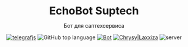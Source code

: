<header>
<h1 style="display: inline">EchoBot Suptech</h1>

Бот для саптехсервиса

[![telegrafjs](https://img.shields.io/badge/telegraf.js-grey?style=flat-square&logo=telegram)](https://github.com/telegraf/telegraf)
![GitHub top language](https://img.shields.io/github/languages/top/Laxxiza/suptech_bot)
[![Bot](https://img.shields.io/badge/Bot-grey?style=flat-square&logo=telegram)](https://t.me/SupTestedbot)
[![Chrysy|Laxxiza](https://img.shields.io/badge/Chrysy-grey?style=flat-square&logo=telegram)](https://t.me/lunachrysy)
![server](https://img.shields.io/badge/OnServer%20Yes-f36caf.svg?style=flat-square)
</header>
